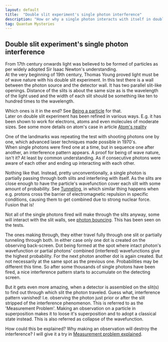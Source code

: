 ```yaml
---
layout: default
title:  "Double slit experiment's single photon interference"
description: "How or why a single photon interacts with itself in double slit experiment"
tag: Quantum Mysteries
---
```


## Double slit experiment's single photon interference

From 17th century onwards light was believed to be formed of particles as per widely adopted Sir Isaac Newton's understanding.  
At the very beginning of 19th century, Thomas Young proved light must be of wave nature with his double slit experiment. In this test there is a wall between the photon source and the detector wall. It has two parallel slit-like openings. Distance of the slits is about the same size as is the wavelength of the light used and the width of each slit should be something like ten to hundred times to the wavelength.
 
Which ones is it in the end? See [Being a particle](../../../2022/03/15/being-a-particle.html) for that.  
Later on double slit experiment has been refined in various ways. E.g. it has been shown to work for electrons, atoms and even molecules of moderate sizes. See some more details on atom's case in article [Atom's reality](../../../2022/03/29/atoms-reality.html)

One of the landmarks was repeating the test with shooting photons one by one, which advanced laser techniques made possible in 1970's.  
When single photons were fired one at a time, but in sequence one after another, an interference pattern appears. A proof for being of wave nature, isn't it? At least by common understanding. As if consecutive photons were aware of each other and ending up interacting with each other.  

Nothing like that. Instead, pretty unconventionally, a single photon is partially passing through both slits and interfering with itself. As the slits are close enough to have the particle's wavefunction cover each slit with some amount of probability. See [Tunneling](../../../2022/01/31/tunneling.html), in which similar thing happens when e.g. protons cross the barrier of electromagnetic repulsion in specific conditions, causing them to get combined due to strong nuclear force. Fusion that is!

Not all of the single photons fired will make through the slits anyway, some will interact with the slit walls, see [photon bouncing](../../../2022/02/08/what-is-light.html#photon_bouncing). This has been seen on the tests.
 
The ones making through, they either travel fully through one slit or partially tunneling through both. In either case only one dot is created on the observing back-screen. Dot being formed at the spot where intact photon's wavefunction or partial photons' combined (interfered) wavefunctions give the highest probability. For the next photon another dot is again created. But not necessarily at the same spot as the previous one. Probabilities may be different this time. So after some thousands of single photons have been fired, a nice interference pattern starts to accumulate on the detecting screen.

But it gets even more amazing, when a detector is assembled on the slit(s) to find out through which slit the photon traveled. Guess what, interference pattern vanished! I.e. observing the photon just prior or after the slit stripped of the interference phenomenon. This is referred to as the 'Measurement Problem'. Making an observation on a particle in superposition makes it to loose it's superposition and to adopt a classical state instead. This is also referred as collapse of the wavefunction.

How could this be explained? Why making an observation will destroy the interference? I will give it a try in [Measurement problem explained](../../../2022/03/21/measurement-problem-explained.html).



